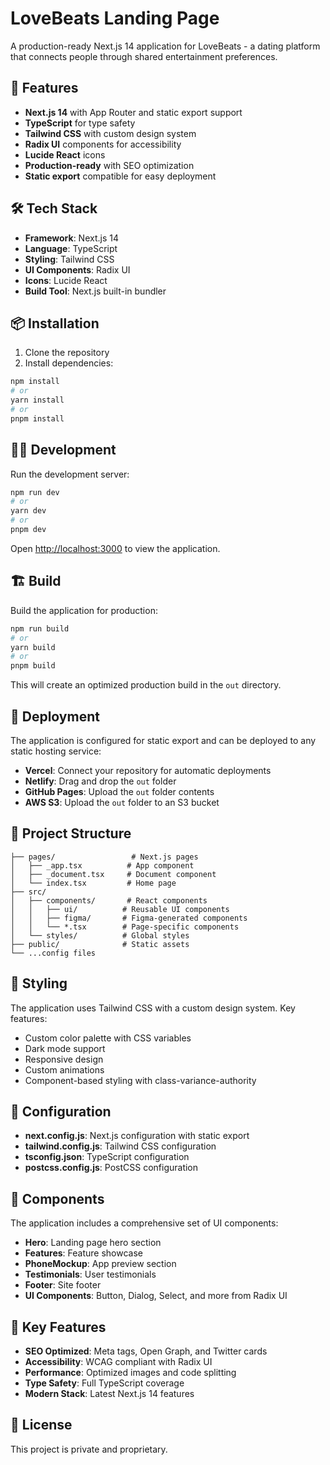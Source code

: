 # LoveBeats Landing Page

A production-ready Next.js 14 application for LoveBeats - a dating platform that connects people through shared entertainment preferences.

## 🚀 Features

- **Next.js 14** with App Router and static export support
- **TypeScript** for type safety
- **Tailwind CSS** with custom design system
- **Radix UI** components for accessibility
- **Lucide React** icons
- **Production-ready** with SEO optimization
- **Static export** compatible for easy deployment

## 🛠️ Tech Stack

- **Framework**: Next.js 14
- **Language**: TypeScript
- **Styling**: Tailwind CSS
- **UI Components**: Radix UI
- **Icons**: Lucide React
- **Build Tool**: Next.js built-in bundler

## 📦 Installation

1. Clone the repository
2. Install dependencies:

```bash
npm install
# or
yarn install
# or
pnpm install
```

## 🏃‍♂️ Development

Run the development server:

```bash
npm run dev
# or
yarn dev
# or
pnpm dev
```

Open [http://localhost:3000](http://localhost:3000) to view the application.

## 🏗️ Build

Build the application for production:

```bash
npm run build
# or
yarn build
# or
pnpm build
```

This will create an optimized production build in the `out` directory.

## 🚀 Deployment

The application is configured for static export and can be deployed to any static hosting service:

- **Vercel**: Connect your repository for automatic deployments
- **Netlify**: Drag and drop the `out` folder
- **GitHub Pages**: Upload the `out` folder contents
- **AWS S3**: Upload the `out` folder to an S3 bucket

## 📁 Project Structure

```
├── pages/                 # Next.js pages
│   ├── _app.tsx          # App component
│   ├── _document.tsx     # Document component
│   └── index.tsx         # Home page
├── src/
│   ├── components/       # React components
│   │   ├── ui/          # Reusable UI components
│   │   ├── figma/       # Figma-generated components
│   │   └── *.tsx        # Page-specific components
│   └── styles/          # Global styles
├── public/              # Static assets
└── ...config files
```

## 🎨 Styling

The application uses Tailwind CSS with a custom design system. Key features:

- Custom color palette with CSS variables
- Dark mode support
- Responsive design
- Custom animations
- Component-based styling with class-variance-authority

## 🔧 Configuration

- **next.config.js**: Next.js configuration with static export
- **tailwind.config.js**: Tailwind CSS configuration
- **tsconfig.json**: TypeScript configuration
- **postcss.config.js**: PostCSS configuration

## 📱 Components

The application includes a comprehensive set of UI components:

- **Hero**: Landing page hero section
- **Features**: Feature showcase
- **PhoneMockup**: App preview section
- **Testimonials**: User testimonials
- **Footer**: Site footer
- **UI Components**: Button, Dialog, Select, and more from Radix UI

## 🌟 Key Features

- **SEO Optimized**: Meta tags, Open Graph, and Twitter cards
- **Accessibility**: WCAG compliant with Radix UI
- **Performance**: Optimized images and code splitting
- **Type Safety**: Full TypeScript coverage
- **Modern Stack**: Latest Next.js 14 features

## 📄 License

This project is private and proprietary.